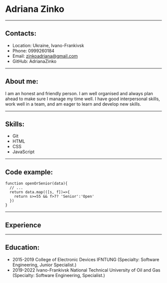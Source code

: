 # Adriana Zinko
***
## Contacts:
+ Location: Ukraine, Ivano-Frankivsk
+ Phone: 0999260184
+ Email: zinkoadriana@gmail.com
+ GitHub: AdrianaZinko
***

## About me:
I am an honest and friendly person. I am well organised and always plan ahead to make sure I manage my time well. I have good interpersonal skills, work well in a team, and am eager to learn and develop new skills. 
***

## Skills:
+ Git
+ HTML
+ CSS
+ JavaScript
***

## Code example:
```
function openOrSenior(data){
  // ...
  return data.map(([s, f])=>{
    return s>=55 && f>7? 'Senior':'Open'
  })
}
```
***

## Experience
***

## Education:
+ 2015-2019 College of Electronic Devices IFNTUNG (Specialty: Software Engineering, Junior Specialist.)
+ 2019-2022 Ivano-Frankivsk National Technical University of Oil and Gas (Specialty: Software Engineering, Specialist.)
